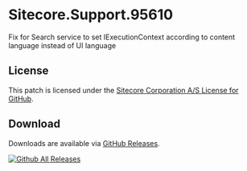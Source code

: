 # Sitecore.Support.95610
Fix for Search service to set IExecutionContext according to content language instead of UI language

## License  
This patch is licensed under the [Sitecore Corporation A/S License for GitHub](https://github.com/sitecoresupport/Sitecore.Support.95610/blob/master/LICENSE).  

## Download  
Downloads are available via [GitHub Releases](https://github.com/sitecoresupport/Sitecore.Support.95610/releases).  

[![Github All Releases](https://img.shields.io/github/downloads/SitecoreSupport/Sitecore.Support.95610/total.svg)](https://github.com/SitecoreSupport/Sitecore.Support.95610/releases)
